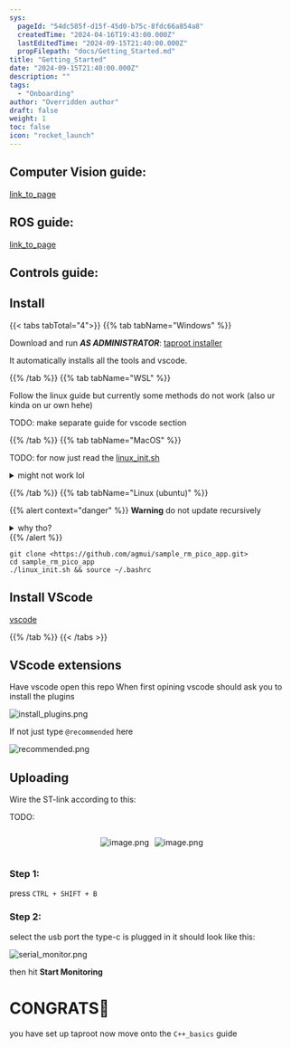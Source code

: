 ```yaml
---
sys:
  pageId: "54dc585f-d15f-45d0-b75c-8fdc66a854a8"
  createdTime: "2024-04-16T19:43:00.000Z"
  lastEditedTime: "2024-09-15T21:40:00.000Z"
  propFilepath: "docs/Getting_Started.md"
title: "Getting_Started"
date: "2024-09-15T21:40:00.000Z"
description: ""
tags:
  - "Onboarding"
author: "Overridden author"
draft: false
weight: 1
toc: false
icon: "rocket_launch"
---
```


## Computer Vision guide:

[link_to_page](86d45bc0-388b-4d26-8848-44f255f73d0e)

## ROS guide:

[link_to_page](3c76c1de-ec8f-46d6-8b0a-294005edc2d5)

## Controls guide:

## Install

{{< tabs tabTotal="4">}}
{{% tab tabName="Windows" %}}

Download and run _**AS ADMINISTRATOR**_: [taproot installer](https://github.com/Thornbots/TeachingFreshies/releases/tag/1.0)

It automatically installs all the tools and vscode.

{{% /tab %}}
{{% tab tabName="WSL" %}}

Follow the linux guide but currently some methods do not work (also ur kinda on ur own hehe)

TODO: make separate guide for vscode section

{{% /tab %}}
{{% tab tabName="MacOS" %}}

TODO: for now just read the [linux_init.sh](https://github.com/agmui/sample_rm_pico_app/blob/main/linux_init.sh)

<details>
<summary>might not work lol</summary>

`brew install libusb pkg-config`

Next install: [vscode](https://code.visualstudio.com/Download)

</details>

{{% /tab %}}
{{% tab tabName="Linux (ubuntu)" %}}

{{% alert context="danger" %}}
**Warning** do not update recursively
<details>
<summary>why tho?</summary>
There are some submodules that may go on for a while (like tinyusb) and I highly
recommend you don't need to get them.
If you want to see what submodules I update just look in `linux_init.sh`
</details>
{{% /alert %}}

```shell
git clone <https://github.com/agmui/sample_rm_pico_app.git>
cd sample_rm_pico_app
./linux_init.sh && source ~/.bashrc
```

## Install VScode

[vscode](https://code.visualstudio.com/Download)

{{% /tab %}}
{{< /tabs >}}

## VScode extensions

Have vscode open this repo
When first opining vscode should ask you to install the plugins

![install_plugins.png](https://prod-files-secure.s3.us-west-2.amazonaws.com/d518164a-d88e-44d1-a4ee-3adb3bd8bce0/89bd30f0-1825-4e77-867b-0a41ce370880/install_plugins.png?X-Amz-Algorithm=AWS4-HMAC-SHA256&X-Amz-Content-Sha256=UNSIGNED-PAYLOAD&X-Amz-Credential=ASIAZI2LB466XR7RDMQL%2F20250328%2Fus-west-2%2Fs3%2Faws4_request&X-Amz-Date=20250328T131757Z&X-Amz-Expires=3600&X-Amz-Security-Token=IQoJb3JpZ2luX2VjEPX%2F%2F%2F%2F%2F%2F%2F%2F%2F%2FwEaCXVzLXdlc3QtMiJGMEQCIGNXO0oih%2B4Mdv%2FlsKUDR2fO6ZXtfvencaihPBPzveW1AiBCsCxyuQ7sKYa2zk9G9AET8bgiQe7MkjHIy2dKr2b4fir%2FAwheEAAaDDYzNzQyMzE4MzgwNSIM1u7befhPvqVkL6ODKtwDGB5rWQjwuSLSfCBhEbex4eUKYN5I%2Be7DgnzajhF3KWZB6vIDPdtUOk%2Bf3JpFr75NtM1ltvSFwo53SikobpfRqQTt6J77Sjun3n%2BAvO7KIaXNLJZpsYOOTn%2B9i8OE%2BET2rnsOjFqau4kudrYyRBggFsm%2FpwHlgW%2BYV0RE5IoQRUskK%2F7u9UYjekhtYcz60ioATV%2B0F31Z4orS9G7Jhh2TLydwrBH%2BoDtAw2QQYjyEbxsy34m4nU%2FLFCJSaRJdwphHL7PrApe%2BmPVtYh5ZZMaXUrk24Pr6Ry%2B8zEJMxHfBORsasthcUYt2I%2FLo9bN%2B2QhTA1AiSB6AF16oizfijvljGU3498CEC46imPZHkLASOc4Qb5jPzCWucAMqGhbkuEl2WgNy8DwT6BOi1afMSpxgfpr6yzfxYsmmTB%2BOEMZwCbgoWI0NJccD9RDfo98OLTky235WDzkdY1%2FVRS%2BwEhkdPAmAQKlrmdjUaeAnoR%2FvkSrzQtr9NTBREeqOvJz7f3fHdPliE1CB4zWU7lytZ3tKmG6tyR%2FrtISOhI%2FL%2BZHaFkkrZ%2FExWhCKv6gWJKqoW%2BXdqpMoUsc3xdH2rCg8g997OxAQ85TeJVaQwz8xbOgrl3vIVMRTmI38j0yMu0Qw5bCavwY6pgGQ1Sl6CciR%2BlxjC7O9RkGBZtvMPUQNHmxUMIz4ij1J5az1H5XRZN9H3VeE40n7iIMSXuOdk%2FwlNJqoo7xPdp5nfCOit%2B77YJfWQkqrk3zAqDgnVDSonoPyTh4y7gfeWAzlgW6IFf58niBLtZX%2FLsgaNwTHBSWu8spIGaxVKqu8fOt9WxTSKPeZfZ%2FKKOtecrjQpdAJGtDI%2FhoDPEhIyZgk1FdTOzw2&X-Amz-Signature=4cd411f4ed661d19d0775882229901504bc020ed7190b00cf5b6861ff12d661c&X-Amz-SignedHeaders=host&x-id=GetObject)

If not just type `@recommended` here  

![recommended.png](https://prod-files-secure.s3.us-west-2.amazonaws.com/d518164a-d88e-44d1-a4ee-3adb3bd8bce0/61e661e9-5d85-4dfc-be0d-8d2097a5e793/recommended.png?X-Amz-Algorithm=AWS4-HMAC-SHA256&X-Amz-Content-Sha256=UNSIGNED-PAYLOAD&X-Amz-Credential=ASIAZI2LB466XR7RDMQL%2F20250328%2Fus-west-2%2Fs3%2Faws4_request&X-Amz-Date=20250328T131757Z&X-Amz-Expires=3600&X-Amz-Security-Token=IQoJb3JpZ2luX2VjEPX%2F%2F%2F%2F%2F%2F%2F%2F%2F%2FwEaCXVzLXdlc3QtMiJGMEQCIGNXO0oih%2B4Mdv%2FlsKUDR2fO6ZXtfvencaihPBPzveW1AiBCsCxyuQ7sKYa2zk9G9AET8bgiQe7MkjHIy2dKr2b4fir%2FAwheEAAaDDYzNzQyMzE4MzgwNSIM1u7befhPvqVkL6ODKtwDGB5rWQjwuSLSfCBhEbex4eUKYN5I%2Be7DgnzajhF3KWZB6vIDPdtUOk%2Bf3JpFr75NtM1ltvSFwo53SikobpfRqQTt6J77Sjun3n%2BAvO7KIaXNLJZpsYOOTn%2B9i8OE%2BET2rnsOjFqau4kudrYyRBggFsm%2FpwHlgW%2BYV0RE5IoQRUskK%2F7u9UYjekhtYcz60ioATV%2B0F31Z4orS9G7Jhh2TLydwrBH%2BoDtAw2QQYjyEbxsy34m4nU%2FLFCJSaRJdwphHL7PrApe%2BmPVtYh5ZZMaXUrk24Pr6Ry%2B8zEJMxHfBORsasthcUYt2I%2FLo9bN%2B2QhTA1AiSB6AF16oizfijvljGU3498CEC46imPZHkLASOc4Qb5jPzCWucAMqGhbkuEl2WgNy8DwT6BOi1afMSpxgfpr6yzfxYsmmTB%2BOEMZwCbgoWI0NJccD9RDfo98OLTky235WDzkdY1%2FVRS%2BwEhkdPAmAQKlrmdjUaeAnoR%2FvkSrzQtr9NTBREeqOvJz7f3fHdPliE1CB4zWU7lytZ3tKmG6tyR%2FrtISOhI%2FL%2BZHaFkkrZ%2FExWhCKv6gWJKqoW%2BXdqpMoUsc3xdH2rCg8g997OxAQ85TeJVaQwz8xbOgrl3vIVMRTmI38j0yMu0Qw5bCavwY6pgGQ1Sl6CciR%2BlxjC7O9RkGBZtvMPUQNHmxUMIz4ij1J5az1H5XRZN9H3VeE40n7iIMSXuOdk%2FwlNJqoo7xPdp5nfCOit%2B77YJfWQkqrk3zAqDgnVDSonoPyTh4y7gfeWAzlgW6IFf58niBLtZX%2FLsgaNwTHBSWu8spIGaxVKqu8fOt9WxTSKPeZfZ%2FKKOtecrjQpdAJGtDI%2FhoDPEhIyZgk1FdTOzw2&X-Amz-Signature=46ee474cbeeeb70af243ad74b6525d293a260b758c0ff24a1c1f1940c30a1013&X-Amz-SignedHeaders=host&x-id=GetObject)

## Uploading

Wire the ST-link according to this:

TODO:

<div style="display: flex;flex-direction: row; column-gap:10px; max-width: 630px;justify-content: center;">
<div>

![image.png](https://prod-files-secure.s3.us-west-2.amazonaws.com/d518164a-d88e-44d1-a4ee-3adb3bd8bce0/210ecb78-1116-4d7b-b9b7-2292f66fa2c2/image.png?X-Amz-Algorithm=AWS4-HMAC-SHA256&X-Amz-Content-Sha256=UNSIGNED-PAYLOAD&X-Amz-Credential=ASIAZI2LB4662T2ZDKDS%2F20250328%2Fus-west-2%2Fs3%2Faws4_request&X-Amz-Date=20250328T131800Z&X-Amz-Expires=3600&X-Amz-Security-Token=IQoJb3JpZ2luX2VjEPX%2F%2F%2F%2F%2F%2F%2F%2F%2F%2FwEaCXVzLXdlc3QtMiJIMEYCIQC3e6tSPsWpyxGfJUmKkypdfi8JW0Jg7eMrLCnVASE3dQIhAKiQ6B4iskV8M42M0TKmS0xj938K4e0PIhif8Olurp1UKv8DCF4QABoMNjM3NDIzMTgzODA1IgwoIC0MO1VY1CFdn5Eq3APdluWbKfbBgqA%2FV179mfQHHI4gCVUYXVMZm1F9FU4vinJ%2F6aSJIDAMgWGUO2S5e986U1c7eGXJmxjEUzA7KnSo9hEIwb66dPdZwzAmhGlG03ZMwiOr43fSsXGFq4JNZcmQ%2BLfhH3E%2FgTMleSgfT7HN9iNY9EUl9LbCvSb2ITxTw34UXDeUalP90bvs0Cae4Qa1999nXdPwzbpglicSGtwjqi1seqo2tsv8su7WEJr622yV%2BDeOLQFFfdvPJro8df4Fi462DFbBnkznGHq0AO6gS0LBl9cb%2Bh1LSp6HWtSmUMIV2pE%2Fe9v0xB2D38PiKjyPIj%2Fu5WqLmuF6OKwGl4RK%2B5cJBtDVm8U0WLSvWBYoRP2FPzB75RlHj2M09tJLawSOA94lFLLsK6QxPmW%2F7%2BopSLxl5PH8GiZ0l1R2u%2FC9K6JxvIMWqoAg0tzFcT8xKyFVnGi552Wq0yVOX4L753wqLcef5rYbbUjL4HfyUCGPQO7USnUxifUrU6mRSSVYrnxNmGH%2B6pjNATmj1nQZeamRQSIuuIqSbe6qaIdbRKP0p7bYWdaLY0YxaRd8HLR5gGnFpsjQ64oKsnHKiNVcOKvZh%2BzDMBgGUv6mI%2Fcd4LCb2UqMMmUCiXivGWRHgDDrsJq%2FBjqkAdQio3BYbVA6FLOcvkv5JJbaGBtsGyqVKjoqdj%2F9Pi1DFBvvnCX62D8NpyBc3dMrojw1UoArg08JS9GboV1ITVqCU6wDsWr66M7PQTE4a72yAW2SWGqc1liBq6taDDmxC0SBPM95eYALTd1RXlCx99QDYqtD%2BQQ%2BUlJRTdOIC2%2Bjx7ocNnWnhXm3mkWfO0RGrNF0k1X8D9G1gQWholGbPc0I4TsD&X-Amz-Signature=d986d0fa9917e652ba4beb84c670736ba9eddde77d2042b15c5896d704515485&X-Amz-SignedHeaders=host&x-id=GetObject)

</div>
<div>

![image.png](https://prod-files-secure.s3.us-west-2.amazonaws.com/d518164a-d88e-44d1-a4ee-3adb3bd8bce0/33a0fd0f-8ca6-4a86-8e09-26e95ded1fff/image.png?X-Amz-Algorithm=AWS4-HMAC-SHA256&X-Amz-Content-Sha256=UNSIGNED-PAYLOAD&X-Amz-Credential=ASIAZI2LB466WPS3CJ6I%2F20250328%2Fus-west-2%2Fs3%2Faws4_request&X-Amz-Date=20250328T131801Z&X-Amz-Expires=3600&X-Amz-Security-Token=IQoJb3JpZ2luX2VjEPX%2F%2F%2F%2F%2F%2F%2F%2F%2F%2FwEaCXVzLXdlc3QtMiJGMEQCIEfe%2FdLMxf8HgpOD%2B5Gph1xSPS6QUsKhk4PPVt9BLbpSAiAhTGYJ07tqvO3dU7h49InE970%2BE974PkuV8G2FYXHjDir%2FAwheEAAaDDYzNzQyMzE4MzgwNSIMSCZ8VI4YmNzYjt%2B%2FKtwDd3sebJFj%2FKoHFZfcsQDT3uz6ZI4SP88I8bYy0txsy6d5iNGXjdESDq8tAD94NqVAJViPGItXVFMEuc2CQqnHdiDpFQDHX5kJGr1YF1vxnFbuVzYcy2LH2El847j48hN7c8rMvdyl%2BHTmsY4qgUphxrRpgM2FPe867%2F2q8wjee%2BKFIWtMq6hymTPWGjpeW%2BaiAYpy5Kmc8JpQD51umQRqJNaow0kui87kYVoq3M18qM9VkYes6iNiYFfveFOE1gPXXTZQ1djNLYzDmikq4jc%2FmN1HYFppcrjrMalvnRxf87CVLIUnHltsH2An5BgY8JRFfvrGcjsrB3DACMuOkYbY18TBuPG24tjC1%2Bl1ZHYr%2BfiJ2sJABXMhb2vyhI%2BzLDR%2F6lktVZJNZGp5mAXnaCFVKXk62Z9XS4CvaIIjAYTLIPO5D5hGzK3Sh22sPuP3OfiH2t9DgpQfp57K%2FUtndETy%2FKKl4o9Gk9Uia%2FHOA1Sc7pFyIcBGOXglKfmDtQQB2mK%2FssT%2B9rPyE7j6LMhfzWRmbbbpD4q8EMiNwgwyV%2BnO%2FDSAJJkJa5lyy5Tptr1Kq1gcZGzs3iMOf4ob5kQhkO6F90zAM%2BHdx%2Bn1dCnUwdou5PSC0Daiw7Ue%2Be9YCAowlLGavwY6pgE9pBj%2FpO%2BLxaAZTEhqdcI%2Fi47dUK1WbY3qzXxbSuVRNJs8Unn8yNUhh9FzCWA4WYdy5%2BXoOmbBya65TWS5chZNjgTqNGhmgo%2BqZokSV9V6YnchxPmOCrSDHRi%2Bm4euJDtcX9f1xQRL67KrDiEwk9mqaoZKORknsty5pB5WvmAewKKlmq7HQNfO3UqtDQBz82%2FPexWrZN9fDCHIYiJBNlAlTyydfhp7&X-Amz-Signature=29835c212e808cce8f600618b4a501a7ad6e2200c77dcd2d21e3c0dc4546a0a6&X-Amz-SignedHeaders=host&x-id=GetObject)

</div>
</div>

### Step 1:

press `CTRL + SHIFT + B`

### Step 2:

select the usb port the type-c is plugged in it should look like this:

![serial_monitor.png](https://prod-files-secure.s3.us-west-2.amazonaws.com/d518164a-d88e-44d1-a4ee-3adb3bd8bce0/f03f4774-05d4-4393-b6a0-d5efb6d315ab/serial_monitor.png?X-Amz-Algorithm=AWS4-HMAC-SHA256&X-Amz-Content-Sha256=UNSIGNED-PAYLOAD&X-Amz-Credential=ASIAZI2LB466XR7RDMQL%2F20250328%2Fus-west-2%2Fs3%2Faws4_request&X-Amz-Date=20250328T131757Z&X-Amz-Expires=3600&X-Amz-Security-Token=IQoJb3JpZ2luX2VjEPX%2F%2F%2F%2F%2F%2F%2F%2F%2F%2FwEaCXVzLXdlc3QtMiJGMEQCIGNXO0oih%2B4Mdv%2FlsKUDR2fO6ZXtfvencaihPBPzveW1AiBCsCxyuQ7sKYa2zk9G9AET8bgiQe7MkjHIy2dKr2b4fir%2FAwheEAAaDDYzNzQyMzE4MzgwNSIM1u7befhPvqVkL6ODKtwDGB5rWQjwuSLSfCBhEbex4eUKYN5I%2Be7DgnzajhF3KWZB6vIDPdtUOk%2Bf3JpFr75NtM1ltvSFwo53SikobpfRqQTt6J77Sjun3n%2BAvO7KIaXNLJZpsYOOTn%2B9i8OE%2BET2rnsOjFqau4kudrYyRBggFsm%2FpwHlgW%2BYV0RE5IoQRUskK%2F7u9UYjekhtYcz60ioATV%2B0F31Z4orS9G7Jhh2TLydwrBH%2BoDtAw2QQYjyEbxsy34m4nU%2FLFCJSaRJdwphHL7PrApe%2BmPVtYh5ZZMaXUrk24Pr6Ry%2B8zEJMxHfBORsasthcUYt2I%2FLo9bN%2B2QhTA1AiSB6AF16oizfijvljGU3498CEC46imPZHkLASOc4Qb5jPzCWucAMqGhbkuEl2WgNy8DwT6BOi1afMSpxgfpr6yzfxYsmmTB%2BOEMZwCbgoWI0NJccD9RDfo98OLTky235WDzkdY1%2FVRS%2BwEhkdPAmAQKlrmdjUaeAnoR%2FvkSrzQtr9NTBREeqOvJz7f3fHdPliE1CB4zWU7lytZ3tKmG6tyR%2FrtISOhI%2FL%2BZHaFkkrZ%2FExWhCKv6gWJKqoW%2BXdqpMoUsc3xdH2rCg8g997OxAQ85TeJVaQwz8xbOgrl3vIVMRTmI38j0yMu0Qw5bCavwY6pgGQ1Sl6CciR%2BlxjC7O9RkGBZtvMPUQNHmxUMIz4ij1J5az1H5XRZN9H3VeE40n7iIMSXuOdk%2FwlNJqoo7xPdp5nfCOit%2B77YJfWQkqrk3zAqDgnVDSonoPyTh4y7gfeWAzlgW6IFf58niBLtZX%2FLsgaNwTHBSWu8spIGaxVKqu8fOt9WxTSKPeZfZ%2FKKOtecrjQpdAJGtDI%2FhoDPEhIyZgk1FdTOzw2&X-Amz-Signature=29352b6b9141b9ed8b60f1c1a2cb53b2cdfbb314d8bed0e246fd202dac155de2&X-Amz-SignedHeaders=host&x-id=GetObject)

then hit **Start Monitoring**

# CONGRATS🎉

you have set up taproot now move onto the `C++_basics` guide
